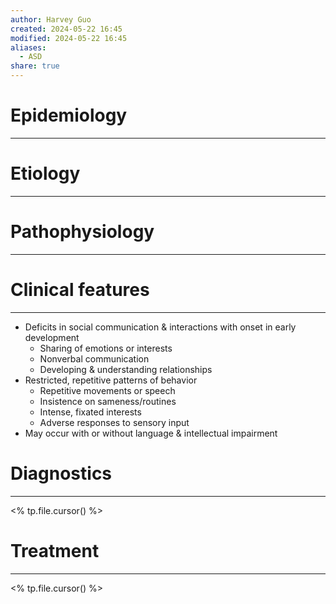 ```yaml
---
author: Harvey Guo
created: 2024-05-22 16:45
modified: 2024-05-22 16:45
aliases:
  - ASD
share: true
---
```

# Epidemiology
---


# Etiology
---


# Pathophysiology
---


# Clinical features
---
- Deficits in social communication & interactions with onset in early development  
	- Sharing of emotions or interests
	- Nonverbal communication  
	- Developing & understanding relationships 
- Restricted, repetitive patterns of behavior 
	- Repetitive movements or speech 
	- Insistence on sameness/routines   
	- Intense, fixated interests 
	- Adverse responses to sensory input
- May occur with or without language & intellectual impairment

# Diagnostics
---
<% tp.file.cursor() %>

# Treatment
---
<% tp.file.cursor() %>
